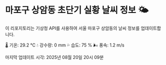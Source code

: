 
# 마포구 상암동 초단기 실황 날씨 정보 🌤️

이 리포지토리는 기상청 API를 사용하여 서울 마포구 상암동의 날씨 정보를 업데이트합니다. 

🌡️ 기온: 29.2 ℃
💧 강수량: 0 mm
💦 습도: 75 %
🌬️ 풍속: 1.2 m/s

마지막 업데이트 시각: 2025년 08월 20일 20시 09분    
